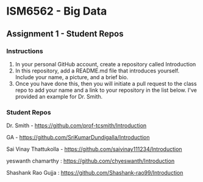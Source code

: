 # ISM6562 - Big Data

## Assignment 1 - Student Repos

### Instructions

1. In your personal GitHub account, create a repository called Introduction
2. In this repository, add a README.md file that introduces yourself. Include your name, a picture, and a brief bio.
3. Once you have done this, then you will initiate a pull request to the class repo to add your name and a link to your repository in the list below. I've provided an example for Dr. Smith. 


### Student Repos

Dr. Smith - https://github.com/prof-tcsmith/Introduction

GA - https://github.com/SriKumarDundigalla/Introduction

Sai Vinay Thattukolla - https://github.com/saivinay111234/Introduction

yeswanth chamarthy : https://github.com/chyeswanth/Introduction

Shashank Rao Gujja : https://github.com/Shashank-rao99/Introduction
